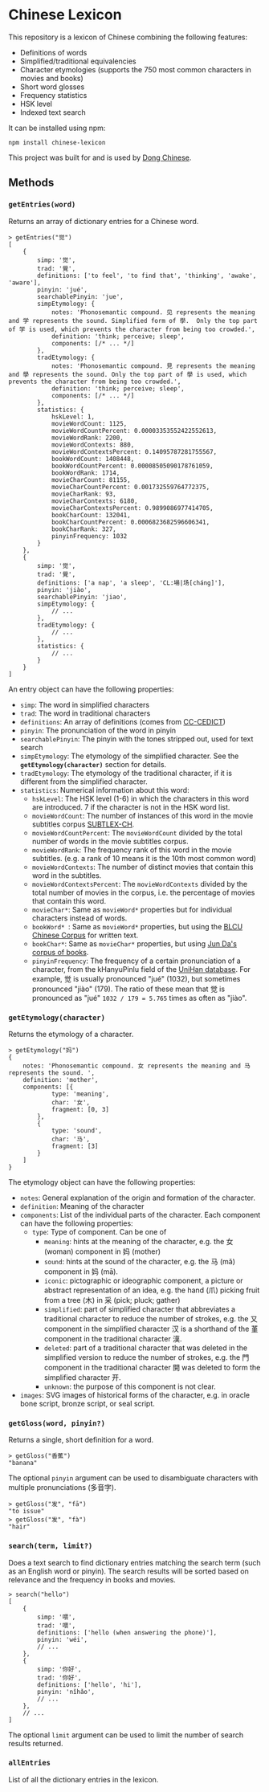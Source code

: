 # Chinese Lexicon

This repository is a lexicon of Chinese combining the following features:

 - Definitions of words
 - Simplified/traditional equivalencies
 - Character etymologies (supports the 750 most common characters in movies and books)
 - Short word glosses
 - Frequency statistics
 - HSK level
 - Indexed text search

It can be installed using npm:

    npm install chinese-lexicon

This project was built for and is used by [Dong Chinese](https://www.dong-chinese.com/).

## Methods

### `getEntries(word)`

Returns an array of dictionary entries for a Chinese word.

    > getEntries("觉")
    [
        {
            simp: '觉',
            trad: '覺',
            definitions: ['to feel', 'to find that', 'thinking', 'awake', 'aware'],
            pinyin: 'jué',
            searchablePinyin: 'jue',
            simpEtymology: {
                notes: 'Phonosemantic compound. 见 represents the meaning and 学 represents the sound. Simplified form of 學.  Only the top part of 学 is used, which prevents the character from being too crowded.',
                definition: 'think; perceive; sleep',
                components: [/* ... */]
            },
            tradEtymology: {
                notes: 'Phonosemantic compound. 見 represents the meaning and 學 represents the sound. Only the top part of 學 is used, which prevents the character from being too crowded.',
                definition: 'think; perceive; sleep',
                components: [/* ... */]
            },
            statistics: {
                hskLevel: 1,
                movieWordCount: 1125,
                movieWordCountPercent: 0.00003353552422552613,
                movieWordRank: 2200,
                movieWordContexts: 880,
                movieWordContextsPercent: 0.14095787281755567,
                bookWordCount: 1408448,
                bookWordCountPercent: 0.00008505090178761059,
                bookWordRank: 1714,
                movieCharCount: 81155,
                movieCharCountPercent: 0.001732559764772375,
                movieCharRank: 93,
                movieCharContexts: 6180,
                movieCharContextsPercent: 0.9899086977414705,
                bookCharCount: 132041,
                bookCharCountPercent: 0.0006823682596606341,
                bookCharRank: 327,
                pinyinFrequency: 1032
            }
        },
        {
            simp: '觉',
            trad: '覺',
            definitions: ['a nap', 'a sleep', 'CL:場|场[cháng]'],
            pinyin: 'jiào',
            searchablePinyin: 'jiao',
            simpEtymology: {
                // ...
            },
            tradEtymology: {
                // ...
            },
            statistics: {
                // ...
            }
        }
    ]

An entry object can have the following properties:

 - `simp`: The word in simplified characters
 - `trad`: The word in traditional characters
 - `definitions`: An array of definitions (comes from [CC-CEDICT](https://cc-cedict.org/wiki/))
 - `pinyin`: The pronunciation of the word in pinyin
 - `searchablePinyin`: The pinyin with the tones stripped out, used for text search
 - `simpEtymology`: The etymology of the simplified character. See the **`getEtymology(character)`** section for details.
 - `tradEtymology`: The etymology of the traditional character, if it is different from the simplified character.
 - `statistics`: Numerical information about this word:
     - `hskLevel`: The HSK level (1-6) in which the characters in this word are introduced. 7 if the character is not in the HSK word list.
     - `movieWordCount`: The number of instances of this word in the movie subtitles corpus [SUBTLEX-CH](https://www.ugent.be/pp/experimentele-psychologie/en/research/documents/subtlexch/overview.htm).
     - `movieWordCountPercent`: The `movieWordCount` divided by the total number of words in the movie subtitles corpus.
     - `movieWordRank`: The frequency rank of this word in the movie subtitles. (e.g. a rank of 10 means it is the 10th most common word)
     - `movieWordContexts`: The number of distinct movies that contain this word in the subtitles.
     - `movieWordContextsPercent`: The `movieWordContexts` divided by the total number of movies in the corpus, i.e. the percentage of movies that contain this word.
     - `movieChar*`: Same as `movieWord*` properties but for individual characters instead of words.
     - `bookWord* `: Same as `movieWord*` properties, but using the [BLCU Chinese Corpus](http://corpus.bfsu.edu.cn/content/blcu-chinese-corpus-bcc-corpus-10-billion-characters) for written text.
      - `bookChar*`: Same as `movieChar*` properties, but using [Jun Da's corpus of books](http://lingua.mtsu.edu/chinese-computing/).
      - `pinyinFrequency`: The frequency of a certain pronunciation of a character, from the kHanyuPinlu field of the [UniHan database](https://unicode.org/charts/unihan.html). For example, 觉 is usually pronounced "jué" (1032), but sometimes pronounced "jiào" (179). The ratio of these mean that 觉 is pronounced as "jué" `1032 / 179 = 5.765` times as often as "jiào".

### `getEtymology(character)`

Returns the etymology of a character.

    > getEtymology("妈")
    {
        notes: 'Phonosemantic compound. 女 represents the meaning and 马 represents the sound. ',
        definition: 'mother',
        components: [{
                type: 'meaning',
                char: '女',
                fragment: [0, 3]
            },
            {
                type: 'sound',
                char: '马',
                fragment: [3]
            }
        ]
    }

The etymology object can have the following properties:

 - `notes`: General explanation of the origin and formation of the character.
 - `definition`: Meaning of the character
 - `components`: List of the individual parts of the character. Each component can have the following properties:
    - `type`: Type of component. Can be one of
        - `meaning`: hints at the meaning of the character, e.g. the 女 (woman) component in 妈 (mother)
        - `sound`: hints at the sound of the character, e.g. the 马 (mǎ) component in 妈 (mā).
        - `iconic`: pictographic or ideographic component, a picture or abstract representation of an idea, e.g. the hand (爪) picking fruit from a tree (木) in 采 (pick; pluck; gather)
        - `simplified`: part of simplified character that abbreviates a traditional character to reduce the number of strokes, e.g. the 又 component in the simplified character 汉 is a shorthand of the 堇 component in the traditional character 漢.
        - `deleted`: part of a traditional character that was deleted in the simplified version to reduce the number of strokes, e.g. the 門 component in the traditional character 開 was deleted to form the simplified character 开.
        - `unknown`: the purpose of this component is not clear.
 - `images`: SVG images of historical forms of the character, e.g. in oracle bone script, bronze script, or seal script.

### `getGloss(word, pinyin?)`

Returns a single, short definition for a word. 

    > getGloss("香蕉")
    "banana"

The optional `pinyin` argument can be used to disambiguate characters with multiple pronunciations (多音字).

    > getGloss("发", "fā")
    "to issue"
    > getGloss("发", "fà")
    "hair"

### `search(term, limit?)`

Does a text search to find dictionary entries matching the search term (such as an English word or pinyin). The search results will be sorted based on relevance and the frequency in books and movies.

    > search("hello")
    [
        {
            simp: '喂',
            trad: '喂',
            definitions: ['hello (when answering the phone)'],
            pinyin: 'wéi',
            // ...
        },
        {
            simp: '你好',
            trad: '你好',
            definitions: ['hello', 'hi'],
            pinyin: 'nǐ​hǎo',
            // ...
        },
        // ...
    ]

The optional `limit` argument can be used to limit the number of search results returned.

### `allEntries`

List of all the dictionary entries in the lexicon.
